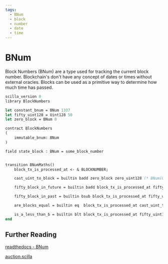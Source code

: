 ```yaml
---
tags:
  - BNum
  - block
  - number
  - date
  - time
---
```


# BNum

Block Numbers (BNum) are a type used for tracking the current block number. Blockchain's don't have any concept of dates or times without external oracles. Blocks can be used as a primitive way to determine how much time has passed.

```ocaml
scilla_version 0
library BlockNumbers

let constant_bnum = BNum 1337
let fifty_uint128 = Uint128 50
let zero_block = BNum 0

contract BlockNumbers
(
    immutable_bnum: BNum
)

field state_block : BNum = some_block_number


transition BNumMaths()
    block_tx_is_processed_at <- & BLOCKNUMBER;

    cast_uint_to_block = builtin badd zero_block zero_uint128 (* BNum(0) + UintX(N) = BNum(N) *)

    fifty_block_in_future = builtin badd block_tx_is_processed_at fifty_uint128; (* BNum + UintX = BNum *)

    fifty_block_in_past = builtin bsub block_tx_is_processed_at fifty_uint128; (* BNum - BNum = Uint256 *)

    are_blocks_equal = builtin eq  block_tx_is_processed_at cast_uint_to_block; (* BNum == BNum = Bool *)

    is_a_less_than_b = builtin blt block_tx_is_processed_at fifty_uint128 (* BNum < BNum = Bool *)
end
```

## Further Reading

[readthedocs - BNum](https://scilla.readthedocs.io/en/latest/scilla-in-depth.html?highlight=block#block-numbers)

[auction.scilla](https://github.com/Zilliqa/scilla/blob/master/tests/contracts/auction.scilla)
